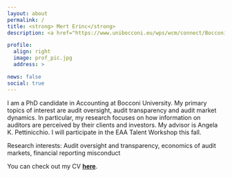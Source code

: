 ```yaml
---
layout: about
permalink: /
title: <strong> Mert Erinc</strong>
description: <a href="https://www.unibocconi.eu/wps/wcm/connect/Bocconi/SitoPubblico_EN/Navigation+Tree/Home/Faculty+and+Research/Departments/Accounting/">Bocconi University, Department of Accounting</a>.

profile:
  align: right
  image: prof_pic.jpg
  address: >

news: false
social: true
---
```


I am a PhD candidate in Accounting at Bocconi University. My primary topics of interest are audit oversight, audit transparency and audit market dynamics. In particular, my research focuses on how information on auditors are perceived by their clients and investors. My advisor is Angela K. Pettinicchio. I will participate in the EAA Talent Workshop this fall.

Research interests: Audit oversight and transparency, economics of audit markets, financial reporting misconduct

You can check out my CV <a href="assets/pdf/cv_mert.pdf"><strong> here</strong></a>.
